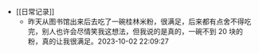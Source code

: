 - [[日常记录]]
	- 昨天从图书馆出来后去吃了一碗桂林米粉，很满足，后来都有点舍不得吃完，别人也许会尽情笑我这想法，但我说的是真的，一碗不到 20 块的粉，真的让我很满足。2023-10-02 22:09:27